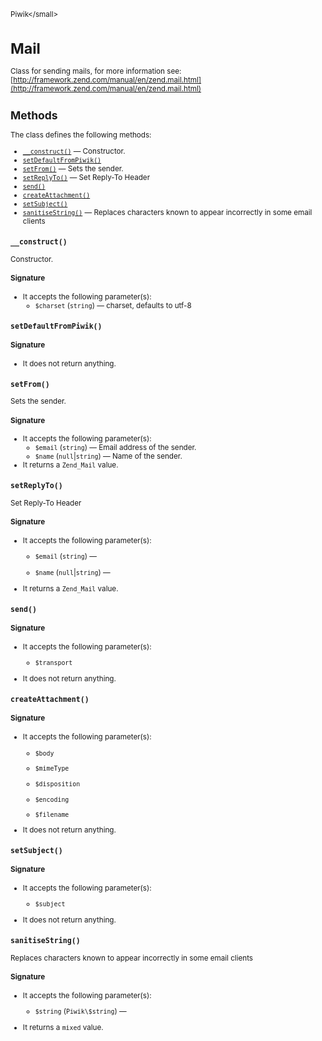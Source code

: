 <small>Piwik\</small>

Mail
====

Class for sending mails, for more information see: [http://framework.zend.com/manual/en/zend.mail.html](http://framework.zend.com/manual/en/zend.mail.html)

Methods
-------

The class defines the following methods:

- [`__construct()`](#__construct) &mdash; Constructor.
- [`setDefaultFromPiwik()`](#setdefaultfrompiwik)
- [`setFrom()`](#setfrom) &mdash; Sets the sender.
- [`setReplyTo()`](#setreplyto) &mdash; Set Reply-To Header
- [`send()`](#send)
- [`createAttachment()`](#createattachment)
- [`setSubject()`](#setsubject)
- [`sanitiseString()`](#sanitisestring) &mdash; Replaces characters known to appear incorrectly in some email clients

<a name="__construct" id="__construct"></a>
<a name="__construct" id="__construct"></a>
### `__construct()`

Constructor.

#### Signature

-  It accepts the following parameter(s):
    - `$charset` (`string`) &mdash;
       charset, defaults to utf-8

<a name="setdefaultfrompiwik" id="setdefaultfrompiwik"></a>
<a name="setDefaultFromPiwik" id="setDefaultFromPiwik"></a>
### `setDefaultFromPiwik()`

#### Signature

- It does not return anything.

<a name="setfrom" id="setfrom"></a>
<a name="setFrom" id="setFrom"></a>
### `setFrom()`

Sets the sender.

#### Signature

-  It accepts the following parameter(s):
    - `$email` (`string`) &mdash;
       Email address of the sender.
    - `$name` (`null`|`string`) &mdash;
       Name of the sender.
- It returns a `Zend_Mail` value.

<a name="setreplyto" id="setreplyto"></a>
<a name="setReplyTo" id="setReplyTo"></a>
### `setReplyTo()`

Set Reply-To Header

#### Signature

-  It accepts the following parameter(s):
    - `$email` (`string`) &mdash;
      
    - `$name` (`null`|`string`) &mdash;
      
- It returns a `Zend_Mail` value.

<a name="send" id="send"></a>
<a name="send" id="send"></a>
### `send()`

#### Signature

-  It accepts the following parameter(s):
    - `$transport`
      
- It does not return anything.

<a name="createattachment" id="createattachment"></a>
<a name="createAttachment" id="createAttachment"></a>
### `createAttachment()`

#### Signature

-  It accepts the following parameter(s):
    - `$body`
      
    - `$mimeType`
      
    - `$disposition`
      
    - `$encoding`
      
    - `$filename`
      
- It does not return anything.

<a name="setsubject" id="setsubject"></a>
<a name="setSubject" id="setSubject"></a>
### `setSubject()`

#### Signature

-  It accepts the following parameter(s):
    - `$subject`
      
- It does not return anything.

<a name="sanitisestring" id="sanitisestring"></a>
<a name="sanitiseString" id="sanitiseString"></a>
### `sanitiseString()`

Replaces characters known to appear incorrectly in some email clients

#### Signature

-  It accepts the following parameter(s):
    - `$string` (`Piwik\$string`) &mdash;
      
- It returns a `mixed` value.

